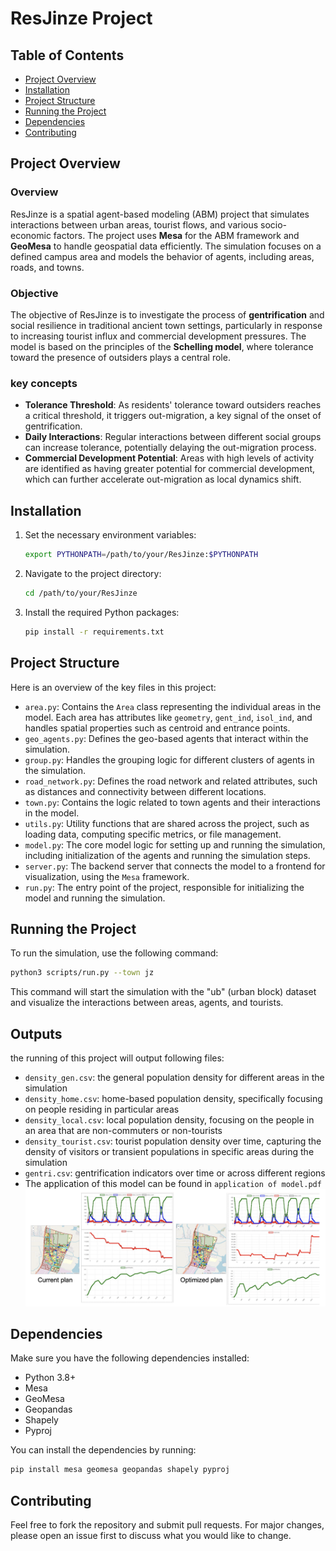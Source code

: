 
# ResJinze Project

## Table of Contents
- [Project Overview](#project-overview)
- [Installation](#installation)
- [Project Structure](#project-structure)
- [Running the Project](#running-the-project)
- [Dependencies](#dependencies)
- [Contributing](#contributing)

## Project Overview
### Overview
ResJinze is a spatial agent-based modeling (ABM) project that simulates interactions between urban areas, tourist flows, and various socio-economic factors. The project uses **Mesa** for the ABM framework and **GeoMesa** to handle geospatial data efficiently. The simulation focuses on a defined campus area and models the behavior of agents, including areas, roads, and towns.
### Objective
The objective of ResJinze is to investigate the process of **gentrification** and social resilience in traditional ancient town settings, particularly in response to increasing tourist influx and commercial development pressures. The model is based on the principles of the **Schelling model**, where tolerance toward the presence of outsiders plays a central role.
### key concepts
- **Tolerance Threshold**: As residents' tolerance toward outsiders reaches a critical threshold, it triggers out-migration, a key signal of the onset of gentrification.
- **Daily Interactions**: Regular interactions between different social groups can increase tolerance, potentially delaying the out-migration process.
- **Commercial Development Potential**: Areas with high levels of activity are identified as having greater potential for commercial development, which can further accelerate out-migration as local dynamics shift.

## Installation
1. Set the necessary environment variables:
    ```bash
    export PYTHONPATH=/path/to/your/ResJinze:$PYTHONPATH
    ```
   
2. Navigate to the project directory:
    ```bash
    cd /path/to/your/ResJinze
    ```

3. Install the required Python packages:
    ```bash
    pip install -r requirements.txt
    ```



## Project Structure

Here is an overview of the key files in this project:

- `area.py`: Contains the `Area` class representing the individual areas in the model. Each area has attributes like `geometry`, `gent_ind`, `isol_ind`, and handles spatial properties such as centroid and entrance points.
- `geo_agents.py`: Defines the geo-based agents that interact within the simulation.
- `group.py`: Handles the grouping logic for different clusters of agents in the simulation.
- `road_network.py`: Defines the road network and related attributes, such as distances and connectivity between different locations.
- `town.py`: Contains the logic related to town agents and their interactions in the model.
- `utils.py`: Utility functions that are shared across the project, such as loading data, computing specific metrics, or file management.
- `model.py`: The core model logic for setting up and running the simulation, including initialization of the agents and running the simulation steps.
- `server.py`: The backend server that connects the model to a frontend for visualization, using the `Mesa` framework.
- `run.py`: The entry point of the project, responsible for initializing the model and running the simulation.

## Running the Project

To run the simulation, use the following command:

```bash
python3 scripts/run.py --town jz
```

This command will start the simulation with the "ub" (urban block) dataset and visualize the interactions between areas, agents, and tourists.

## Outputs
the running of this project will output following files:
- `density_gen.csv`: the general population density for different areas in the simulation
- `density_home.csv`: home-based population density, specifically focusing on people residing in particular areas
- `density_local.csv`: local population density, focusing on the people in an area that are non-commuters or non-tourists
- `density_tourist.csv`: tourist population density over time, capturing the density of visitors or transient populations in specific areas during the simulation
- `gentri.csv`: gentrification indicators over time or across different regions
- The application of this model can be found in `application of model.pdf`
![Urban Block Example](simulation.png)
## Dependencies

Make sure you have the following dependencies installed:
- Python 3.8+
- Mesa
- GeoMesa
- Geopandas
- Shapely
- Pyproj

You can install the dependencies by running:

```bash
pip install mesa geomesa geopandas shapely pyproj
```

## Contributing

Feel free to fork the repository and submit pull requests. For major changes, please open an issue first to discuss what you would like to change.


